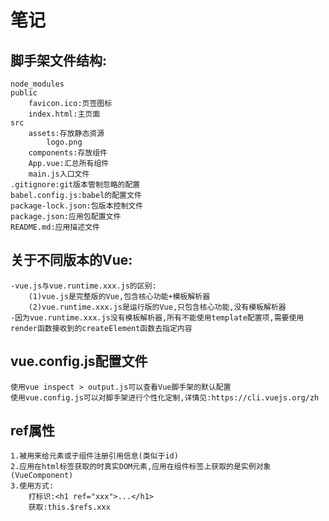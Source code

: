 # 笔记

## 脚手架文件结构:

    node_modules
    public
        favicon.ico:页签图标
        index.html:主页面
    src
        assets:存放静态资源
            logo.png
        components:存放组件
        App.vue:汇总所有组件
        main.js入口文件
    .gitignore:git版本管制忽略的配置
    babel.config.js:babel的配置文件
    package-lock.json:包版本控制文件
    package.json:应用包配置文件
    README.md:应用描述文件

## 关于不同版本的Vue:

    -vue.js与vue.runtime.xxx.js的区别:
        (1)vue.js是完整版的Vue,包含核心功能+模板解析器
        (2)vue.runtime.xxx.js是运行版的Vue,只包含核心功能,没有模板解析器
    -因为vue.runtime.xxx.js没有模板解析器,所有不能使用template配置项,需要使用render函数接收到的createElement函数去指定内容

## vue.config.js配置文件

    使用vue inspect > output.js可以查看Vue脚手架的默认配置
    使用vue.config.js可以对脚手架进行个性化定制,详情见:https://cli.vuejs.org/zh

## ref属性

    1.被用来给元素或子组件注册引用信息(类似于id)
    2.应用在html标签获取的时真实DOM元素,应用在组件标签上获取的是实例对象(VueComponent)
    3.使用方式:
        打标识:<h1 ref="xxx">...</h1>
        获取:this.$refs.xxx

